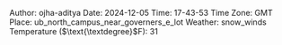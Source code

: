 Author: ojha-aditya
Date: 2024-12-05
Time: 17-43-53
Time Zone: GMT
Place: ub_north_campus_near_governers_e_lot
Weather: snow_winds
Temperature ($\text{\textdegree}$F): 31